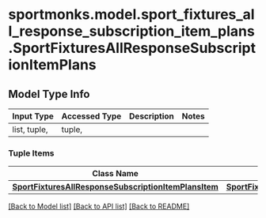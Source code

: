 # sportmonks.model.sport_fixtures_all_response_subscription_item_plans.SportFixturesAllResponseSubscriptionItemPlans

## Model Type Info
Input Type | Accessed Type | Description | Notes
------------ | ------------- | ------------- | -------------
list, tuple,  | tuple,  |  | 

### Tuple Items
Class Name | Input Type | Accessed Type | Description | Notes
------------- | ------------- | ------------- | ------------- | -------------
[**SportFixturesAllResponseSubscriptionItemPlansItem**](SportFixturesAllResponseSubscriptionItemPlansItem.md) | [**SportFixturesAllResponseSubscriptionItemPlansItem**](SportFixturesAllResponseSubscriptionItemPlansItem.md) | [**SportFixturesAllResponseSubscriptionItemPlansItem**](SportFixturesAllResponseSubscriptionItemPlansItem.md) |  | 

[[Back to Model list]](../../README.md#documentation-for-models) [[Back to API list]](../../README.md#documentation-for-api-endpoints) [[Back to README]](../../README.md)

